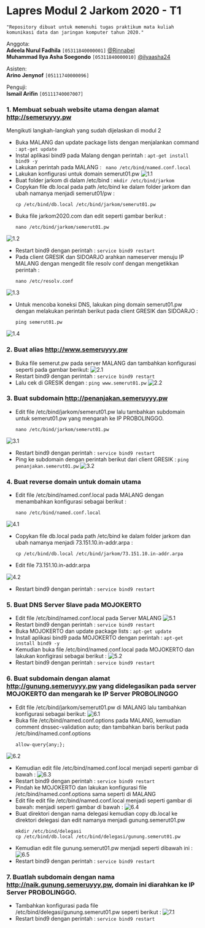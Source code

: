 # Lapres Modul 2 Jarkom 2020 - T1  
`"Repository dibuat untuk memenuhi tugas praktikum mata kuliah komunikasi data dan jaringan komputer tahun 2020."`  
  
Anggota:  
**Adeela Nurul Fadhila** `[05311840000001]` [@Rinnabel](https://github.com/Rinnabel)  
**Muhammad Ilya Asha Soegondo** `[05311840000010]` [@ilyaasha24](https://github.com/ilyaasha24/)  

Asisten:  
**Arino Jenynof** `[05111740000096]`  

Penguji:  
**Ismail Arifin** `[05111740007007]`  



### 1. Membuat sebuah website utama dengan alamat http://semeruyyy.pw
Mengikuti langkah-langkah yang sudah dijelaskan di modul 2
* Buka MALANG dan update package lists dengan menjalankan command : `apt-get update`
* Instal aplikasi bind9 pada Malang dengan perintah : `apt-get install bind9 -y`
* Lakukan perintah pada MALANG : ` nano /etc/bind/named.conf.local`
* Lakukan konfigurasi untuk domain semerut01.pw
![1.1](./Images/1/1.1.png)
* Buat folder jarkom di dalam /etc/bind : `mkdir /etc/bind/jarkom`
* Copykan file db.local pada path /etc/bind ke dalam folder jarkom dan ubah namanya menjadi semerut01/pw :
    ```
    cp /etc/bind/db.local /etc/bind/jarkom/semerut01.pw
    ```
* Buka file jarkom2020.com dan edit seperti gambar berikut :
    ```
    nano /etc/bind/jarkom/semerut01.pw
    ```
![1.2](./Images/1/1.2.png)
* Restart bind9 dengan perintah : `service bind9 restart`
* Pada client GRESIK dan SIDOARJO arahkan nameserver menuju IP MALANG dengan mengedit file resolv conf dengan mengetikkan perintah :
    ```
    nano /etc/resolv.conf
    ```
![1.3](./Images/1/1.3.png)
* Untuk mencoba koneksi DNS, lakukan ping domain semerut01.pw dengan melakukan perintah berikut pada client GRESIK dan SIDOARJO :
    ```
    ping semerut01.pw
    ```
![1.4](./Images/1/1.4.png)

### 2. Buat alias http://www.semeruyyy.pw
* Buka file semerut.pw pada server MALANG dan tambahkan konfigurasi seperti pada gambar berikut:
![2.1](./Images/2/2.1.png)
* Restart bind9 dengan perintah : `service bind9 restart`
* Lalu cek di GRESIK dengan : `ping www.semerut01.pw`
![2.2](./Images/2/2.2.png)

### 3. Buat subdomain http://penanjakan.semeruyyy.pw
* Edit file /etc/bind/jarkom/semerut01.pw lalu tambahkan subdomain untuk semerut01.pw yang mengarah ke IP PROBOLINGGO.
    ```
    nano /etc/bind/jarkom/semerut01.pw
    ```
![3.1](./Images/3/3.1.png)
* Restart bind9 dengan perintah : `service bind9 restart`
* Ping ke subdomain dengan perintah berikut dari client GRESIK : `ping penanjakan.semerut01.pw`
![3.2](./Images/3/3.2.png)

### 4. Buat reverse domain untuk domain utama
* Edit file /etc/bind/named.conf.local pada MALANG dengan menambahkan konfigurasi sebagai berikut :
    ```
    nano /etc/bind/named.conf.local
    ```
![4.1](./Images/4/4.1.png)
* Copykan file db.local pada path /etc/bind ke dalam folder jarkom dan ubah namanya menjadi 73.151.10.in-addr.arpa :
    ```
    cp /etc/bind/db.local /etc/bind/jarkom/73.151.10.in-addr.arpa
    ```
* Edit file 73.151.10.in-addr.arpa

![4.2](./Images/4/4.2.png)
* Restart bind9 dengan perintah : `service bind9 restart`

### 5. Buat DNS Server Slave pada MOJOKERTO
* Edit file /etc/bind/named.conf.local pada Server MALANG
![5.1](./Images/5/5.1.png)
* Restart bind9 dengan perintah : `service bind9 restart`
* Buka MOJOKERTO dan update package lists : `apt-get update`
* Install aplikasi bind9 pada MOJOKERTO dengan perintah : `apt-get install bind9 -y`
* Kemudian buka file /etc/bind/named.conf.local pada MOJOKERTO dan lakukan konfigirasi sebagai berikut :
![5.2](./Images/5/5.2.png)
* Restart bind9 dengan perintah : `service bind9 restart`

### 6. Buat subdomain dengan alamat http://gunung.semeruyyy.pw yang didelegasikan pada server MOJOKERTO dan mengarah ke IP Server PROBOLINGGO
* Edit file /etc/bind/jarkom/semerut01.pw di MALANG lalu tambahkan konfigurasi sebagai berikut:
![6.1](./Images/6/6.1.png)
* Buka file /etc/bind/named.conf.options pada MALANG, kemudian comment dnssec-validation auto; dan tambahkan baris berikut pada /etc/bind/named.conf.options
    ```
    allow-query{any;};
    ```
![6.2](./Images/6/6.2.png)
* Kemudian edit file /etc/bind/named.conf.local menjadi seperti gambar di bawah :
![6.3](./Images/6/6.3.png)
* Restart bind9 dengan perintah : `service bind9 restart`
* Pindah ke MOJOKERTO dan lakukan konfigurasi file /etc/bind/named.conf.options sama seperti di MALANG
* Edit file edit file /etc/bind/named.conf.local menjadi seperti gambar di bawah: menjadi seperti gambar di bawah :
![6.4](./Images/6/6.4.png)
* Buat direktori dengan nama delegasi kemudian copy db.local ke direktori delegasi dan edit namanya menjadi gunung.semerut01.pw
    ```
    mkdir /etc/bind/delegasi
    cp /etc/bind/db.local /etc/bind/delegasi/gunung.semerut01.pw
    ```
* Kemudian edit file gunung.semerut01.pw menjadi seperti dibawah ini :
![6.5](./Images/6/6.5.png)
* Restart bind9 dengan perintah : `service bind9 restart`

### 7. Buatlah subdomain dengan nama http://naik.gunung.semeruyyy.pw, domain ini diarahkan ke IP Server PROBOLINGGO.
* Tambahkan konfigurasi pada file /etc/bind/delegasi/gunung.semerut01.pw seperti berikut :
![7.1](./Images/7/7.1.png)
* Restart bind9 dengan perintah : `service bind9 restart`
